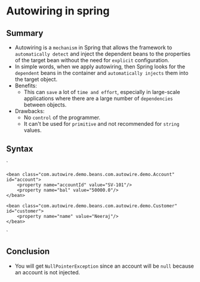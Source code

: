# Autowiring in spring

## Summary
- Autowiring is a `mechanism` in Spring that allows the framework to `automatically detect` and inject the dependent beans to the properties of the target bean without the need for `explicit` configuration.
- In simple words, when we apply autowiring, then Spring looks for the `dependent` beans in the container and `automatically injects` them into the target object.
- Benefits:
  - This can `save` a lot of `time and effort`, especially in large-scale applications where there are a large number of `dependencies` between objects.
- Drawbacks:
  - No `control` of the programmer.
  - It can't be used for `primitive` and not recommended for `string` values.

## Syntax
`

    <bean class="com.autowire.demo.beans.com.autowire.demo.Account" id="account">
        <property name="accountId" value="SV-101"/>
        <property name="bal" value="50000.0"/>
    </bean>

    <bean class="com.autowire.demo.beans.com.autowire.demo.Customer" id="customer">
        <property name="name" value="Neeraj"/>
    </bean>
`

## Conclusion
- You will get `NullPointerException` since an account will be `null` because an account is not injected.